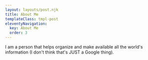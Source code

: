 ```yaml
---
layout: layouts/post.njk
title: About Me
templateClass: tmpl-post
eleventyNavigation:
  key: About Me
  order: 3
---
```


I am a person that helps organize and make available all the world's information (I don't think that's JUST a Google thing).
